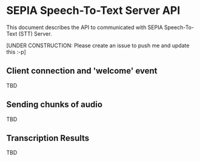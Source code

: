 # SEPIA Speech-To-Text Server API

This document describes the API to communicated with SEPIA Speech-To-Text (STT) Server.

[UNDER CONSTRUCTION: Please create an issue to push me and update this :-p]

## Client connection and 'welcome' event

TBD

## Sending chunks of audio

TBD

## Transcription Results

TBD
